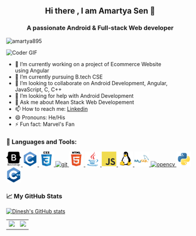 <h2 align="center">Hi there , I am Amartya Sen 👋</h2>

<h3 align="center">A passionate Android & Full-stack Web developer</h3>

<p align="left"> <img src="https://komarev.com/ghpvc/?username=amartya895&label=Profile%20views&color=0e75b6&style=flat" alt="amartya895" /> </p>

<p align="left"><img src="https://media.giphy.com/media/SWoSkN6DxTszqIKEqv/giphy.gif" alt="Coder GIF" width="400" height="300">
  
- 🔭 I’m currently working on a project of Ecommerce Website <br>
  using Angular
- 🌱 I’m currently pursuing B.tech CSE
- 👯 I’m looking to collaborate on Android Development, Angular,<br>
  JavaScript, C, C++ 
- 🤔 I’m looking for help with Android Development
- 💬 Ask me about Mean Stack Web Developement 
- 📫 How to reach me: [Linkedin](https://www.linkedin.com/in/amartya-sen-038955178/)
- 😄 Pronouns: He/His
- ⚡ Fun fact: Marvel's Fan

### 💼 Languages and Tools:
<p align="left"> <a href="https://getbootstrap.com" target="_blank"> <img src="https://raw.githubusercontent.com/devicons/devicon/master/icons/bootstrap/bootstrap-plain-wordmark.svg" alt="bootstrap" width="40" height="40"/> </a> <a href="https://www.cprogramming.com/" target="_blank"> <img src="https://raw.githubusercontent.com/devicons/devicon/master/icons/c/c-original.svg" alt="c" width="40" height="40"/> </a> <a href="https://www.w3schools.com/css/" target="_blank"> <img src="https://raw.githubusercontent.com/devicons/devicon/master/icons/css3/css3-original-wordmark.svg" alt="css3" width="40" height="40"/> </a> <a href="https://git-scm.com/" target="_blank"> <img src="https://www.vectorlogo.zone/logos/git-scm/git-scm-icon.svg" alt="git" width="40" height="40"/> </a> <a href="https://www.w3.org/html/" target="_blank"> <img src="https://raw.githubusercontent.com/devicons/devicon/master/icons/html5/html5-original-wordmark.svg" alt="html5" width="40" height="40"/> </a><a href="https://www.java.com" target="_blank"> <img src="https://raw.githubusercontent.com/devicons/devicon/master/icons/java/java-original.svg" alt="java" width="40" height="40"/> </a> <a href="https://developer.mozilla.org/en-US/docs/Web/JavaScript" target="_blank"> <img src="https://raw.githubusercontent.com/devicons/devicon/master/icons/javascript/javascript-original.svg" alt="javascript" width="40" height="40"/> </a> <a href="https://www.linux.org/" target="_blank"> <img src="https://raw.githubusercontent.com/devicons/devicon/master/icons/linux/linux-original.svg" alt="linux" width="40" height="40"/> </a> <a href="https://www.mysql.com/" target="_blank"> <img src="https://raw.githubusercontent.com/devicons/devicon/master/icons/mysql/mysql-original-wordmark.svg" alt="mysql" width="40" height="40"/> </a> <a href="https://opencv.org/" target="_blank"> <img src="https://www.vectorlogo.zone/logos/opencv/opencv-icon.svg" alt="opencv" width="40" height="40"/> </a> <a href="https://www.python.org" target="_blank"> <img src="https://raw.githubusercontent.com/devicons/devicon/master/icons/python/python-original.svg" alt="python" width="40" height="40"/> </a> <a href="https://www.w3schools.com/cpp/" target="_blank"> <img src="https://raw.githubusercontent.com/devicons/devicon/master/icons/cplusplus/cplusplus-original.svg" alt="cplusplus" width="40" height="40"/> </a> </p>

### 📈 My GitHub Stats

[![Dinesh's GitHub stats](https://github-readme-stats.vercel.app/api?username=amartya895&count_private=true&show_icons=true&theme=dracula)](https://github.com/amartya895/)

<table>
  <tr>
    <td>
      <img height="200em" src="https://github-readme-stats-eight-theta.vercel.app/api/top-langs/?username=amartya895&layout=compact&langs_count=8&theme=dracula"/> 
    </td>
    <td>
      <img width="90%" src="https://github-readme-streak-stats.herokuapp.com/?user=amartya895&show_icons=true&locale=en&layout=compact&theme=dracula&line_height=0" />
    </td>
  </tr>
</table>
